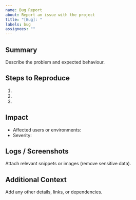 ```yaml
---
name: Bug Report
about: Report an issue with the project
title: "[Bug]: "
labels: bug
assignees: ""
---
```


## Summary
Describe the problem and expected behaviour.

## Steps to Reproduce
1. 
2. 
3. 

## Impact
- Affected users or environments:
- Severity:

## Logs / Screenshots
Attach relevant snippets or images (remove sensitive data).

## Additional Context
Add any other details, links, or dependencies.

